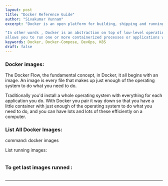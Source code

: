 ```yaml
---
layout: post
title: "Docker Reference Guide"
author: "Sivakumar Vunnam"
excerpt: "Docker is an open platform for building, shipping and running distributed applications. It gives programmers, development teams and operations engineers the common toolbox they need to take advantage of the distributed and networked nature of modern applications."

"In other words , Docker is an abstraction on top of low-level operating system tools that
allows you to run one or more containerized processes or applications within one or more virtualized Linux instances."
keywords: Docker, Docker-Compose, DevOps, K8S
draft: false
---
```

### Docker images:
The Docker Flow, the fundamental concept, in Docker, it all begins with an image. An image is every file that makes up just enough of the operating system to do what you need to do.

Traditionally you'd install a whole operating system with everything for each application you do. With Docker you pair it way down so that you have a little container with just enough of the operating system to do what you need to do, and you can have lots and lots of these efficiently on a computer.

### List All Docker Images:
command: docker images

List running images:
```docker ps -a
```

### To get last images runned :

```docker ps -l
```

---

